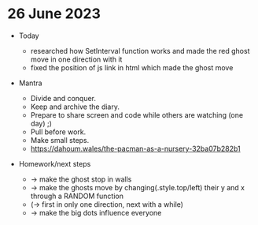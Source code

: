 # 26 June 2023

* Today
  * researched how SetInterval function works and made the red ghost move in one direction with it
  * fixed the position of js link in html which made the ghost move

* Mantra
  * Divide and conquer.
  * Keep and archive the diary.
  * Prepare to share screen and code while others are watching (one day) ;)
  * Pull before work.
  * Make small steps.
  * https://dahoum.wales/the-pacman-as-a-nursery-32ba07b282b1

* Homework/next steps
  * -> make the ghost stop in walls
  * -> make the ghosts move by changing(.style.top/left) their y and x through a RANDOM function
  * (-> first in only one direction, next with a while)
  * -> make the big dots influence everyone